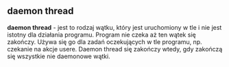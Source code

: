 ## daemon thread

**daemon thread** - jest to rodzaj wątku, który jest uruchomiony w tle i nie jest istotny dla działania 
programu. Program nie czeka aż ten wątek się zakończy. Używa się go dla zadań oczekujących w tle programu, np. czekanie 
na akcje usere.
Daemon thread się zakończy wtedy, gdy zakończą się wszystkie nie daemonowe wątki.